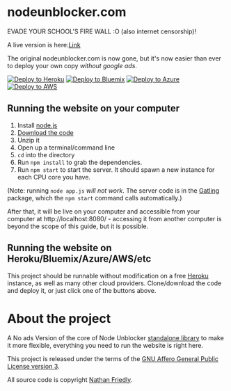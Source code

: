 # nodeunblocker.com

EVADE YOUR SCHOOL'S FIRE WALL :O (also internet censorship)!

A live version is here:[Link](https://nofirewall.herokuapp.com/)

The original nodeunblocker.com is now gone, but it's now easier than ever to deploy your own copy _without google ads_.

[![Deploy to Heroku](https://www.herokucdn.com/deploy/button.svg)](https://heroku.com/deploy?template=https://github.com/idcforthis/noschoolfirewall/)
[![Deploy to Bluemix](https://cloud.ibm.com/devops/setup/deploy/button.png)](https://bluemix.net/deploy?repository=https://github.com/idcforthis/noschoolfirewall/)
[![Deploy to Azure](http://azuredeploy.net/deploybutton.png)](https://azuredeploy.net/)
[![Deploy to AWS](https://oneclick.amplifyapp.com/button.svg)](https://console.aws.amazon.com/amplify/home#/deploy?repo=https://github.com/idcforthis/noschoolfirewall/)


## Running the website on your computer

1. Install [node.js](http://nodejs.org/)
2. [Download the code](https://github.com/nfriedly/nodeunblocker.com/archive/master.zip)
3. Unzip it
4. Open up a terminal/command line
5. `cd` into the directory
6. Run `npm install` to grab the dependencies.
7. Run `npm start` to start the server. It should spawn a new instance for each CPU core you have.

(Note: running `node app.js` *will not work*. The server code is in the [Gatling](https://npmjs.org/package/gatling)
package, which the `npm start` command calls automatically.)

After that, it will be live on your computer and accessible from your computer at http://localhost:8080/ - accessing it from another computer is beyond the scope of this guide, but it is possible.

## Running the website on Heroku/Bluemix/Azure/AWS/etc

This project should be runnable without modification on a free [Heroku](http://www.heroku.com/) instance, as well as many other cloud providers. Clone/download the code and deploy it, or just click one of the buttons above.

# About the project

A No ads Version of the core of Node Unblocker [standalone library](https://github.com/nfriedly/node-unblocker) to make it more flexible, everything you need to run the website is right here.

This project is released under the terms of the [GNU Affero General Public License version 3](https://www.gnu.org/licenses/agpl-3.0.html).

All source code is copyright [Nathan Friedly](http://nfriedly.com/).
